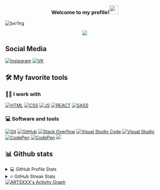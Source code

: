 <h3 align="center">
  Welcome to my profile!<img src="https://media.giphy.com/media/hvRJCLFzcasrR4ia7z/giphy.gif" width="28"> 
</h3>

<!-- Typing SVG by DimaXDD - https://github.com/DenverCoder1/readme-typing-svg -->

<p align="left"> <img src="https://komarev.com/ghpvc/?username=ARTSXXX&label=Profile%20views&color=00CED1&style=flat-square" alt="bxr1ng" /> </p>

<p align="center">
  <a href="https://github.com/DenverCoder1/readme-typing-svg"><img src="https://readme-typing-svg.herokuapp.com/?lines=Student%20of%20BSTU;Never%Give%20Up%UP&font=Fira%20Code&center=true&width=440&height=45&color=f75c7e&vCenter=true&size=22"></a>
</p>

## Social Media
<a href="https://www.instagram.com/qwerty_ssssssssss/"><img alt="Instagram" src="https://img.shields.io/badge/Instagram-darkred.svg?style=flat-square&logo=instagram&logoColor=white"></a>
<a href="https://vk.com/pavelarts1"><img alt="VK" src="https://img.shields.io/badge/VK-darkblue.svg?style=flat-square&logo=vk&logoColor=white"></a>

## 🛠️ My favorite tools

### 👨‍💻 I work with
<p>
    <a href="https://github.com/search?q=user%3AARTSXXX+language%3Ahtml"><img alt="HTML" src="https://img.shields.io/badge/HTML-E34F26.svg?style=flat-square&logo=html5&logoColor=white"></a>
    <a href="https://github.com/search?q=user%3AARTSXXX+language%3Acss"><img alt="CSS" src="https://img.shields.io/badge/CSS-1572B6.svg?style=flat-square&logo=css3&logoColor=white"></a>
     <a href="https://github.com/search?q=user%3AARTSXXX+language%3Asass"><img alt="JS" src="https://img.shields.io/badge/JavaScript-yellow.svg?style=flat-square&logo=JavaScript&logoColor=white"></a>
   <a href="https://github.com/search?q=user%3AARTSXXX+language%3Asass"><img alt="REACT" src="https://img.shields.io/badge/React-darkblue.svg?style=flat-square&logo=React&logoColor=white"></a>
    <a href="https://github.com/search?q=user%3AARTSXXX+language%3Asass"><img alt="SASS" src="https://img.shields.io/badge/Sass-hotpink.svg?style=flat-square&logo=SASS&logoColor=white"></a>
</p>

### 💻 Software and tools
<p>
    <a href="https://git-scm.com/"><img alt="Git" src="https://img.shields.io/badge/Git-F05033.svg?style=flat-square&logo=git&logoColor=white"></a>
    <a href="https://github.com/"><img alt="GitHub" src="https://img.shields.io/badge/GitHub-000001.svg?style=flat-square&logo=github&logoColor=white"></a>
    <a href="https://ru.stackoverflow.com/"><img alt="Stack Overflow" src="https://img.shields.io/badge/-Stack%20Overflow-FE7A16?style=flat-square&logo=stack-overflow&logoColor=white"></a>
    <a href="https://code.visualstudio.com/"><img alt="Visual Studio Code" src="https://img.shields.io/badge/Visual%20Studio%20Code-0078d7.svg?style=flat-square&logo=visual-studio-code&logoColor=white"></a>
    <a href="https://visualstudio.microsoft.com/"><img alt="Visual Studio" src="https://img.shields.io/badge/Visual%20Studio-8b00ff.svg?style=flat-square&logo=visual-studio&logoColor=white"></a>
  <a href="https://https://codepen.io/"><img alt="CodePen" src="https://img.shields.io/badge/CodePen-gray.svg?style=flat-square&logo=codepen&logoColor=white"></a>
    <a href="https://www.codewars.com/"><img alt="CodePen" src="https://img.shields.io/badge/CodeWars-darkred.svg?style=flat-square&logo=codepen&logoColor=white"></a>
  <img src="https://www.codewars.com/users/LegendsOfPain/badges/large">
 </p>
    

## 📊 Github stats

<!-- https://github.com/anuraghazra/github-readme-stats -->
<details> 
  <summary>💻 GitHub Profile Stats</summary>
  <br/>
    <a href="https://github.com/ARTSXXX"><img alt="ARTSXXX's Github Stats" src="https://denvercoder1-github-readme-stats.vercel.app/api/?username=ARTSXXX&show_icons=true&count_private=true&theme=react&hide_border=true&bg_color=1F222E&title_color=F85D7F&icon_color=F8D866" height="192px"/></a>
  <a href="https://github.com/ARTSXXX"><img alt="ARTSXXX's Top Languages" src="https://github-readme-stats.vercel.app/api/top-langs/?username=ARTSXXX&langs_count=8&layout=compact&theme=react&hide_border=true&bg_color=1F222E&title_color=F85D7F&icon_color=F8D866&hide=Jupyter%20Notebook" height="192px"/></a>
  <br/>
</details>

<details> 
  <summary>🔥 GitHub Streak Stats</summary>
  <br/>
    <a href="https://github.com/ARTSXXX">
    <img alt="ARTSXXX's streak" src="https://github-readme-streak-stats.herokuapp.com/?user=ARTSXXX&theme=monokai-metallian&hide_border=true"/>
  </a>
  <br/>
</details>
<!-- https://github.com/ashutosh00710/github-readme-activity-graph -->
<a href="https://github.com/ARTSXXX"><img alt="ARTSXXX's Activity Graph" src="https://denvercoder1-activity-graph.herokuapp.com/graph/?username=ARTSXXX&bg_color=1F222E&color=F8D866&line=F85D7F&point=FFFFFF&hide_border=true" /></a>
